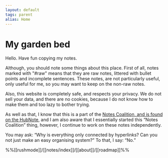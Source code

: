 ```yaml
---
layout: default
tags: parent
alias: Home
---
```

# My garden bed
Hello. Have fun copying my notes.

Although, you should note some things about this place. First of all, notes marked with "#raw" means that they are raw notes, littered with bullet points and incomplete sentences. These notes, are not particularly useful, only useful for me, so you may want to keep on the non-raw notes.

Also, this website is completely safe, and respects your privacy. We do not sell your data, and there are no cookies, because I do not know how to make them and too lazy to bother trying.

As well as that, I know that this is a part of the [Notes Coalition, and is found on the HubNote](https://notes-coalition.github.io/), and I am also aware that I essentially started this “Notes Coalition” thing, however, I continue to work on these notes independently.

You may ask: “Why is everything only connected by hyperlinks? Can you not just make an easy organising system?” To that, I say: “No.”


%%[[rushmode]]/[[notes/index]]/[[about]]/[[roadmap]]%%